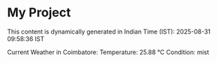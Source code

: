 # My Project

This content is dynamically generated in Indian Time (IST): 2025-08-31 09:58:36 IST


Current Weather in Coimbatore:
Temperature: 25.88 °C
Condition: mist
